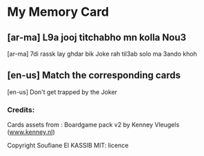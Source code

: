 # My Memory Card


## [ar-ma] L9a jooj titchabho mn kolla Nou3
[ar-ma] 7di rassk lay ghdar bik Joke rah til3ab solo ma 3ando khoh


## [en-us] Match the corresponding cards
[en-us] Don't get trapped by the Joker



### Credits:
Cards assets from : Boardgame pack v2 by Kenney Vleugels (www.kenney.nl)




Copyright Soufiane El KASSIB
MIT: licence

